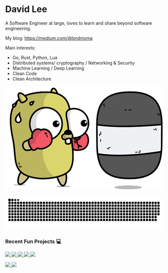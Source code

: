 # David Lee

A Software Engineer at large, loves to learn and share beyond software engineering.

My blog: https://medium.com/@lordmoma

Main interests:
* Go, Rust, Python, Lua
* Distributed systems/ cryptography / Networking & Security
* Machine Learning / Deep Learning
* Clean Code
* Clean Architecture

![](go.gif)

<div align="center">
  <a href="https://kk-edu.netlify.app/register">
  <img  src="https://github.com/1999AZZAR/1999AZZAR/blob/main/resources/img/grid-snake.svg"
       alt="snake" /></a>
</div>

### Recent Fun Projects :computer:
<p>
<a href="https://github.com/lordmoma/Hexagonal-Architecture">
<img src="https://github-readme-stats-chi-tan.vercel.app/api/pin/?username=lordmoma&repo=Hexagonal-Architecture&theme=dark&hide_border=true">
</a>
<a href="https://github.com/lordmoma/proglog">
<img src="https://github-readme-stats-chi-tan.vercel.app/api/pin/?username=lordmoma&repo=proglog&theme=dark&hide_border=true">
</a>
 <a href="https://github.com/lordmoma/chirpy">
<img src="https://github-readme-stats-chi-tan.vercel.app/api/pin/?username=lordmoma&repo=chirpy&theme=dark&hide_border=true">
</a>
<a href="https://github.com/LordMoMA/pokedex-cli">
<img src="https://github-readme-stats-chi-tan.vercel.app/api/pin/?username=lordmoma&repo=pokedex-cli&theme=dark&hide_border=true" />
</a>
<a href="https://github.com/LordMoMA/blog-aggregator">
<img src="https://github-readme-stats-chi-tan.vercel.app/api/pin/?username=lordmoma&repo=blog-aggregator&theme=dark&hide_border=true" />
</a>
</p>
<p>
<a href="https://github.com/LordMoMA/maze">
<img src="https://github-readme-stats-chi-tan.vercel.app/api/pin/?username=lordmoma&repo=maze&theme=dark&hide_border=true">
</a>
<a href="https://github.com/LordMoMA/Knock-Knock-Edu">
<img src="https://github-readme-stats-chi-tan.vercel.app/api/pin/?username=lordmoma&repo=Knock-Knock-Edu&theme=dark&hide_border=true" />
</a>
</p>
<!--
**LordMoMA/LordMoMA** is a ✨ _special_ ✨ repository because its `README.md` (this file) appears on your GitHub profile.
![](assets/Bottom_up.svg)

<div align="left">
  <img src="https://github-readme-stats-chi-tan.vercel.app/api/top-langs/?username=lordmoma&langs_count=10&layout=compact&theme=dark&hide_border=true"/>
</div>
  
- 🔭 I’m writing hard core software engineering articles on Medium.
- 🌱 I’m revisiting the fundamentals of computer science by learning Nand2Tetris, Redis source code and cyber security in Kali Linux.
- 💬 Ask me about software architecure, system design & data-intensive applications & AWS.

- :tiger: I think that an engineering org should focus on shipping products and features faster, not making individaul devs more productive.
- ⚡ I also believe that if I have to fail at something, I would fail fast and work out a new approach to solve it.
- ⚡ Fun fact: The Apollo 11 mission computer required only 4KB of ram. (2048 words to be exact. [\[1\]](https://en.wikipedia.org/wiki/Apollo_Guidance_Computer))

 [![Top Langs](https://github-readme-stats-chi-tan.vercel.app/api/top-langs/?username=lordmoma&langs_count=10&layout=compact&theme=dark&hide_border=true)](https://github.com/lordmoma)

- :deciduous_tree: I've navigated my company towards a cloud transformation in early 2020 -- closed the data centers, built out a modern SaaS development environment, got cloud native with foundational building blocks like containers and Kubernetes, and continued transforming into an AI-driven organization that make our customers' lives easier. 

Here are some ideas to get you started:
- 🔭 I’m currently working on ...
- 🌱 I’m currently learning ...
- 👯 I’m looking to collaborate on ...
- 🤔 I’m looking for help with ...
- 💬 Ask me about ...
- 📫 How to reach me: ...
- 😄 Pronouns: ...
- ⚡ Fun fact: ...
- :dancers: I’m looking for collaboration on building open source projects that are reliable, scalable, and maintainable.
- 🦅 I'm comfortable with Python & JavaScript for data structure and algorithms and Golang for backend development.
- 😜 I can build complex React apps but I am more passionate for backend engineering.
- 👯 I have mananged an engineering org of 6 people, and I think the only way to stay sharp in engineering is personally getting hands dirty now and then.

- This is my recent work on React Dashboard: <h4 href="https://kk-edu.netlify.app/register">Knock Knock Workplace </h4>

- 📫 How to reach me: [twitter](https://twitter.com/)

My recent popular articles in the Go Community (published in 2023): 

[6 Tips on High Performance Go — Advanced Go Topics](https://medium.com/@lordmoma/6-tips-on-high-performance-go-advanced-go-topics-37b601fa329d) 

[Hexagonal Architecture Deep Dive with PostgreSQL, Redis and Go Practices](https://towardsdev.com/hexagonal-architecture-deep-dive-with-postgresql-redis-and-go-practices-4b051f940e93) 

[The Not Good Part About Go Programming](https://medium.com/@lordmoma/whats-not-good-about-go-programming-7b7b7006acf8) 


[SOLID Principles with Go Examples Every Developer Should Master](https://medium.com/towardsdev/solid-principles-with-go-examples-every-developer-should-master-6bc6f9f2b6ab) 

[Learn Golang — Advanced Functions](https://medium.com/@lordmoma/learn-golang-advanced-functions-e69853996e39) 
[![lordmoma's github stats](https://github-readme-stats-chi-tan.vercel.app/api?username=lordmoma&include_all_commits=true&show_icons=true&hide_title=true&hide_border=true&theme=dark)](https://github.com/lordmoma)
<div align="center">
<h1 align="center">Hola<img width="35" src="https://github.com/1999AZZAR/1999AZZAR/blob/main/resources/img/waving.gif">, I'm David</h1>
<h4 align="center"> :santa: Sr. Software Engineer and AWS Solutions Architect with experience in delivering high-quality apps that scale. </h4>
<h4 align="center"> :christmas_tree: Skilled in Agile management with an unapologetically data-driven business strategy. </h4>
<h4 align="center"> :honeybee: Passionate for reliable, scalable, and maintainable systems. </h4>
</div>
-->
